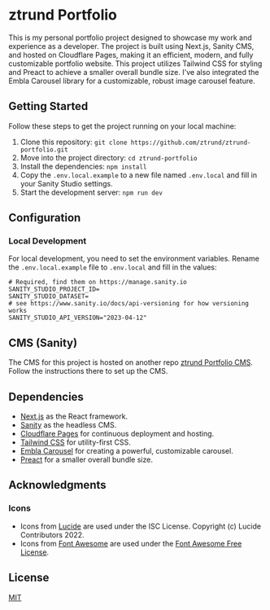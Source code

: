 # ztrund Portfolio

This is my personal portfolio project designed to showcase my work and experience as a developer. The project is built
using Next.js, Sanity CMS, and hosted on Cloudflare Pages, making it an efficient, modern, and fully customizable
portfolio website. This project utilizes Tailwind CSS for styling and Preact to achieve a smaller overall bundle size.
I've also integrated the Embla Carousel library for a customizable, robust image carousel feature.

## Getting Started

Follow these steps to get the project running on your local machine:

1. Clone this repository: `git clone https://github.com/ztrund/ztrund-portfolio.git`
2. Move into the project directory: `cd ztrund-portfolio`
3. Install the dependencies: `npm install`
4. Copy the `.env.local.example` to a new file named `.env.local` and fill in your Sanity Studio settings.
5. Start the development server: `npm run dev`

## Configuration

### Local Development

For local development, you need to set the environment variables. Rename the `.env.local.example` file to `.env.local`
and fill in the values:

```plaintext
# Required, find them on https://manage.sanity.io
SANITY_STUDIO_PROJECT_ID=
SANITY_STUDIO_DATASET=
# see https://www.sanity.io/docs/api-versioning for how versioning works
SANITY_STUDIO_API_VERSION="2023-04-12"
```

## CMS (Sanity)

The CMS for this project is hosted on another
repo [ztrund Portfolio CMS](https://github.com/ztrund/ztrund-portfolio-cms). Follow the instructions there
to set up the CMS.

## Dependencies

- [Next.js](https://nextjs.org/) as the React framework.
- [Sanity](https://www.sanity.io/) as the headless CMS.
- [Cloudflare Pages](https://pages.cloudflare.com/) for continuous deployment and hosting.
- [Tailwind CSS](https://tailwindcss.com/) for utility-first CSS.
- [Embla Carousel](https://www.embla-carousel.com/) for creating a powerful, customizable
  carousel.
- [Preact](https://preactjs.com/) for a smaller overall bundle size.

## Acknowledgments

### Icons

- Icons from [Lucide](https://lucide.dev/) are used under the ISC License. Copyright (c) Lucide Contributors 2022.
- Icons from [Font Awesome](https://fontawesome.com/) are used under
  the [Font Awesome Free License](https://fontawesome.com/license/free).

## License

[MIT](LICENSE)